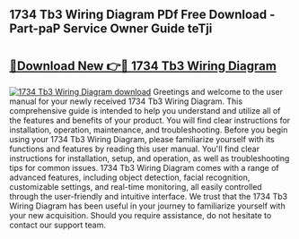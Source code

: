 ## 1734 Tb3 Wiring Diagram PDf Free Download - Part-paP Service Owner Guide teTji

# <h2><a href="http://dfivbyd.blite.top/?on=1734+Tb3+Wiring+Diagram">🔗Download New 👉🔴 1734 Tb3 Wiring Diagram</a></h2>

[![1734 Tb3 Wiring Diagram download](https://i.imgur.com/lujVjoI.png)](http://dfivbyd.blite.top/?on=1734+Tb3+Wiring+Diagram)
Greetings and welcome to the user manual for your newly received 1734 Tb3 Wiring Diagram. This comprehensive guide is intended to help you understand and utilize all of the features and benefits of your product. You will find clear instructions for installation, operation, maintenance, and troubleshooting. Before you begin using your 1734 Tb3 Wiring Diagram, please familiarize yourself with its functions and features by reading this user manual. You'll find clear instructions for installation, setup, and operation, as well as troubleshooting tips for common issues. 1734 Tb3 Wiring Diagram comes with a range of advanced features, including object detection, facial recognition, customizable settings, and real-time monitoring, all easily controlled through the user-friendly and intuitive interface. We trust that the 1734 Tb3 Wiring Diagram has been useful in your journey to familiarize yourself with your new acquisition. Should you require assistance, do not hesitate to contact our support team.
